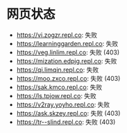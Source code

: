 # 网页状态
- https://vi.zogzr.repl.co: 失败
- https://learninggarden.repl.co: 失败
- https://veg.linlim.repl.co: 失败 (403)
- https://mization.edpjg.repl.co: 失败
- https://qi.limqin.repl.co: 失败
- https://moo.zxco.repl.co: 失败 (403)
- https://sak.kmco.repl.co: 失败
- https://ls.tpjow.repl.co: 失败
- https://v2ray.yoyho.repl.co: 失败
- https://ask.skzey.repl.co: 失败 (403)
- https://tr--slind.repl.co: 失败 (403)
